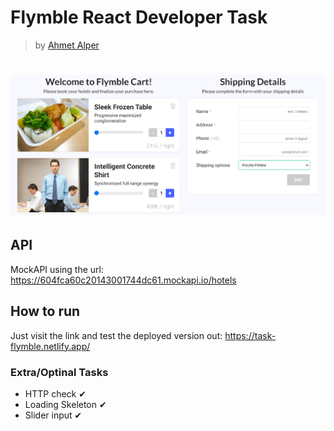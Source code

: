 # Flymble React Developer Task
> by [Ahmet Alper](https://github.com/ahmetalpergit)

# ![showcase](public/assets/readme-preview.jpg)

## API

MockAPI using the url: https://604fca60c20143001744dc61.mockapi.io/hotels

## How to run

Just visit the link and test the deployed version out: https://task-flymble.netlify.app/

### Extra/Optinal Tasks

- HTTP check ✔
- Loading Skeleton ✔
- Slider input ✔